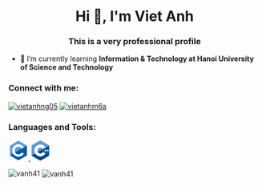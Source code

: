 <h1 align="center">Hi 👋, I'm Viet Anh</h1>
<h3 align="center">This is a very professional profile</h3>

- 🌱 I’m currently learning **Information & Technology at Hanoi University of Science and Technology**

<h3 align="left">Connect with me:</h3>
<p align="left">
<a href="https://fb.com/vietanhng05" target="blank"><img align="center" src="https://raw.githubusercontent.com/rahuldkjain/github-profile-readme-generator/master/src/images/icons/Social/facebook.svg" alt="vietanhng05" height="30" width="40" /></a>
<a href="https://www.hackerrank.com/vietanhm6a" target="blank"><img align="center" src="https://raw.githubusercontent.com/rahuldkjain/github-profile-readme-generator/master/src/images/icons/Social/hackerrank.svg" alt="vietanhm6a" height="30" width="40" /></a>
</p>

<h3 align="left">Languages and Tools:</h3>
<p align="left"> <a href="https://www.cprogramming.com/" target="_blank" rel="noreferrer"> <img src="https://raw.githubusercontent.com/devicons/devicon/master/icons/c/c-original.svg" alt="c" width="40" height="40"/> </a> <a href="https://www.w3schools.com/cpp/" target="_blank" rel="noreferrer"> <img src="https://raw.githubusercontent.com/devicons/devicon/master/icons/cplusplus/cplusplus-original.svg" alt="cplusplus" width="40" height="40"/> </a> </p>

<p><img align="left" src="https://github-readme-stats.vercel.app/api/top-langs?username=vanh41&show_icons=true&locale=en&layout=compact" alt="vanh41" /></p>

<p>&nbsp;<img align="center" src="https://github-readme-stats.vercel.app/api?username=vanh41&show_icons=true&locale=en" alt="vanh41" /></p>
